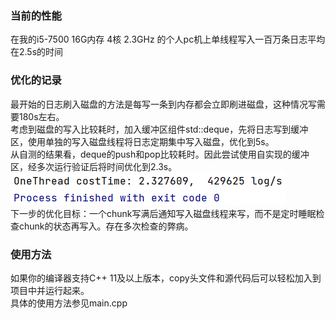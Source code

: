 ### 当前的性能
在我的i5-7500 16G内存 4核 2.3GHz 的个人pc机上单线程写入一百万条日志平均在2.5s的时间
### 优化的记录
最开始的日志刷入磁盘的方法是每写一条到内存都会立即刷进磁盘，这种情况写需要180s左右。  
考虑到磁盘的写入比较耗时，加入缓冲区组件std::deque，先将日志写到缓冲区，使用单独的写入磁盘线程将日志定期集中写入磁盘，优化到5s。  
从自测的结果看，deque的push和pop比较耗时。因此尝试使用自实现的缓冲区，经多次运行验证后将时间优化到2.3s。  
![img.png](img.png)  
下一步的优化目标：一个chunk写满后通知写入磁盘线程来写，而不是定时睡眠检查chunk的状态再写入。存在多次检查的弊病。
### 使用方法
如果你的编译器支持C++ 11及以上版本，copy头文件和源代码后可以轻松加入到项目中并运行起来。  
具体的使用方法参见main.cpp
